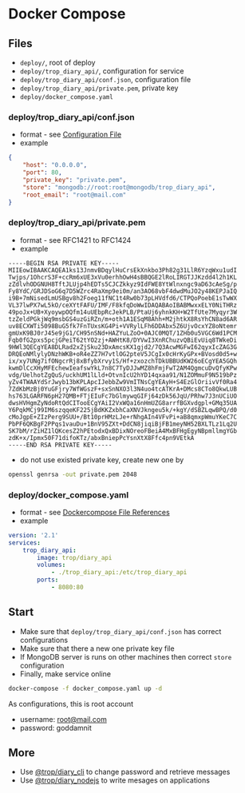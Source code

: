 # Docker Compose

## Files

* `deploy/`, root of deploy
* `deploy/trop_diary_api/`, configuration for service
* `deploy/trop_diary_api/conf.json`, configuration file
* `deploy/trop_diary_api/private.pem`, private key
* `deploy/docker_compose.yaml`

### deploy/trop_diary_api/conf.json

* format - see [Configuration File](cli.md#configuration-file)
* example

```json
{
    "host": "0.0.0.0",
    "port": 80,
    "private_key": "private.pem",
    "store": "mongodb://root:root@mongodb/trop_diary_api",
    "root_email": "root@mail.com"
}
```

### deploy/trop_diary_api/private.pem

* format - see RFC1421 to RFC1424
* example

```text
-----BEGIN RSA PRIVATE KEY-----
MIIEowIBAAKCAQEA1ks13JnmvBDqylHuCrsEkXnkbo3Ph82g31LlR6YzqWxu1udI
Twjps/1OhcrS3F+ccRm6xUE3xVu0erhhOwH4sBBQGE2lRoLIRGTJJKzdd4l2h1KL
zZdlvhODGNUH8TftJLUjp4hEDTs5CJCZkkyz9IdFWE8YtWlnxngc9aD63cAeSg/p
Fy8YdC/GRJDSoG6q7D5WZrc4RaXmp9ei0m/an3AO68vbF4dwdMuJO2y48KEPJaIQ
i9B+7mNisedLmUSBgv8h2Foeg11fNC1t4Rw0b73pLHVdfd6/CTPQoPoebE1sTwWX
VL37lwPX7wL5kO/ceXYtFAFU/IMF/F8kfqDoWwIDAQABAoIBABMwxxELY0NiTHRz
49poJx+UB+XyoywpOQfm14uUEbpRcJekPLB/PtaUj6yhnkKH+W2TfUte7Myqyr3W
tzZeldPGkjWq9msbGS4uzGiRZn/m+oth1A1ESqM8Ahh+M2jhtkX8RsYhCN8ad6AR
uv8ECXWTi5098BuG5fk7FnTUxsKG4Pi+VVRylLFh6DDAbx5Z6UjvOcxYZ8oNtemr
gmUxK9BJ0rJ45e9jG1/CH95nSNd+HAZYuLZoO+0AJC0MQT/1ZHb0u5VGC6Wd1PCM
Fqb0fG2pxs5pcjGPeiT62tYO2zj+AWHtK8/DYVwI3XnRChuzvQBiEvUiq8TWkeDi
9HWl3QECgYEA8DLRad2xZjSku23DxAmcsKX1gjd2/7Q3AcwMGFwI62qyxIcZAG3G
DRQEoNMlylyDNzhWKB+oR4eZZ7H7vtlOG2pteV5JCgIx0cHrKyGPx+BVosd0d5+w
ix/xy7UNg7ifONgcrRj8xBfybXrvy1S/Hf+zxozchTDkUBBUdKW26oECgYEA5GQh
kwmDlCcXHyMFEchewIeafswYkL7n8C7TyDJJwMZ8hFmjFwT2AM4QgmcuDvQfyKPw
vdg/UelhotZgQuS/uckhUM1lLld+OtvnIcU2hYD14qxaa91/N1ZOMmuF9N519bPz
yZv4TWAAYdSrJwyb13bKPLApcIJebbZw9VmITNsCgYEAyH+S4EzGlOriivVf0Ra4
7ZdKbMzBj0YuGFjry7WfWGszF+sxSnNXO3l3N4uo4tcATKrA+DMcs8CTo8QkwLUB
hs763LGARFN6pH27QMB+FTjEIuFc7bGlmywqGIFj64zDk56JqU/PRhw7J3nUCiUO
dwsHVHgmZyNdoRtQdCITooECgYAiI2VxWQa16nHmUZG8arrfBGXvdgpl+GMq35UA
Y6PqkMCj99IM6szqqeKF225jBdKKZxbhCaXNVJkngeu5k/+kgY/dSBZLqwBPQ/d0
cMoJgpE+ZIzPerg9SUU+/Bt10prHMzLJe+rNhgAIn4VFvPi+aB8qmxpWmuYKeC7C
PbPF6QKBgF2PPqs1vauDu+1BnV95ZXt+DdCN8jiqiBjFB1meyNH52BXLTLz1Lq2U
SK7bM/rZiHZ1lQKcesZ2hPEtodxQxBDixNOreoFBeiA4MxBFHgEgyNBpmllmgYGb
zdK+x/Ipmx50F71difoKTz/abxBniepPcYsnXtX8Ffc4pn9VEtkA
-----END RSA PRIVATE KEY-----
```

* do not use existed private key, create new one by

```bash
openssl genrsa -out private.pem 2048
```

### deploy/docker_compose.yaml

* format - see [Dockercompose File References](https://docs.docker.com/compose/compose-file/)
* example

```yaml
version: '2.1'
services:
    trop_diary_api:
        image: trop/diary_api
        volumes:
            - ./trop_diary_api:/etc/trop_diary_api
        ports:
            - 8080:80
```

## Start

* Make sure that `deploy/trop_diary_api/conf.json` has correct configurations
* Make sure that there a new one private key file
* If MongoDB server is runs on other machines then correct `store`
  configuration
* Finally, make service online

```bash
docker-compose -f docker_compose.yaml up -d
```

As configurations, this is root account

* username: root@mail.com
* password: goddamnit

## More

* Use [@trop/diary_cli](https://github.com/kevin-leptons/trop_diary_cli)
  to change password and retrieve messages
* Use [@trop/diary_nodejs](https://github.com/kevin-leptons/trop_diary_nodejs)
  to write mesages on applications
